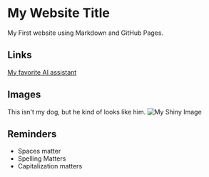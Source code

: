 # My Website Title
My First website using Markdown and GitHub Pages.
## Links
[My favorite AI assistant](chat.openai.com)
## Images
This isn't my dog, but he kind of looks like him.
![My Shiny Image](20240719_171447.jpg/20240719_171447.jpg)
## Reminders
- Spaces matter
- Spelling Matters
- Capitalization matters


